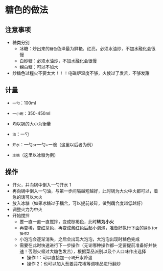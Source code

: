 # 糖色的做法

## 注意事项

* 糖类分别
    * 冰糖：炒出来的`糖色`色泽最为鲜艳，红亮，必须水油炒，不加水融化会很慢
    * 白砂糖：必须水油炒，不加水融化会很慢
    * 绵白糖：可以不加水
* 炒糖色过程火不要太大！！！电磁炉温度不够，火候过了发苦，不够发甜

## 计量

* `一勺`：100ml
* `一小碗`：350-450ml
* 均以锅的大小为衡量

* `油`：一勺
* `开水`：一勺`or`一勺+一碗（这里以后者为例）
* `冰糖`（这里以冰糖为例）
  
## 操作

* 开火，并向锅中倒入一勺开水 1
* 再向锅中倒入一勺油，与第一步间隔越短越好，此时锅为大火中火都可以，着急的话可以大火
* 放入冰糖（如果冰糖过于耦合，可以提前敲碎，做到耦合度越低越好）
* 调整火力为中火
* 开始搅拌
  * 要一直一直一直搅拌，变成棕褐色，此时**转为小火**
  * 再变稀，变红茶色，再变成酱红色后起小泡泡，准备好执行下面的`操作1`or`操作2`
  * 小泡泡会逐渐消失，之后会出现大泡泡，大泡泡出现时糖色完成
  * 需要在此时快速进行下一步操作（无论哪种操作都一定要提前准备好并快速！否则火候过大糖色发苦），根据菜品派别以及个人口味作出选择
    * 操作 1：可以直接加`一小碗`开水降温
    * 操作 2：也可以加入葱姜蒜花椒等调味品进行翻炒
